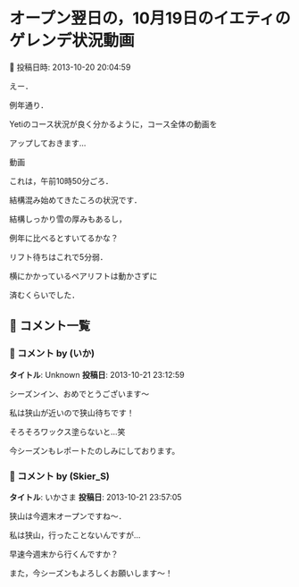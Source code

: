 # オープン翌日の，10月19日のイエティのゲレンデ状況動画

📅 投稿日時: 2013-10-20 20:04:59

えー．


例年通り．





Yetiのコース状況が良く分かるように，コース全体の動画を


アップしておきます…


 動画 





これは，午前10時50分ごろ．


結構混み始めてきたころの状況です．





結構しっかり雪の厚みもあるし，


例年に比べるとすいてるかな？


リフト待ちはこれで5分弱．


横にかかっているペアリフトは動かさずに


済むくらいでした．

## 💬 コメント一覧

### 💬 コメント by (いか)
**タイトル**: Unknown
**投稿日**: 2013-10-21 23:12:59

シーズンイン、おめでとうございます～

私は狭山が近いので狭山待ちです！

そろそろワックス塗らないと…笑



今シーズンもレポートたのしみにしております。

### 💬 コメント by (Skier_S)
**タイトル**: いかさま
**投稿日**: 2013-10-21 23:57:05

狭山は今週末オープンですね～．

私は狭山，行ったことないんですが…

早速今週末から行くんですか？



また，今シーズンもよろしくお願いします～！

